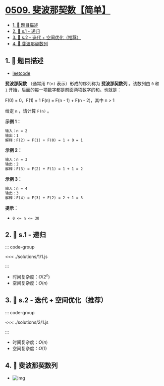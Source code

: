 # [0509. 斐波那契数【简单】](https://github.com/tnotesjs/TNotes.leetcode/tree/main/notes/0509.%20%E6%96%90%E6%B3%A2%E9%82%A3%E5%A5%91%E6%95%B0%E3%80%90%E7%AE%80%E5%8D%95%E3%80%91)

<!-- region:toc -->

- [1. 📝 题目描述](#1--题目描述)
- [2. 🎯 s.1 - 递归](#2--s1---递归)
- [3. 🎯 s.2 - 迭代 + 空间优化（推荐）](#3--s2---迭代--空间优化推荐)
- [4. 📒 斐波那契数列](#4--斐波那契数列)

<!-- endregion:toc -->

## 1. 📝 题目描述

- [leetcode](https://leetcode.cn/problems/fibonacci-number/description/)

**斐波那契数** （通常用 `F(n)` 表示）形成的序列称为 **斐波那契数列** 。该数列由 `0` 和 `1` 开始，后面的每一项数字都是前面两项数字的和。也就是：

F(0) = 0，F(1) = 1 F(n) = F(n - 1) + F(n - 2)，其中 n > 1

给定 `n` ，请计算 `F(n)` 。

**示例 1：**

```txt
输入：n = 2
输出：1
解释：F(2) = F(1) + F(0) = 1 + 0 = 1
```

**示例 2：**

```txt
输入：n = 3
输出：2
解释：F(3) = F(2) + F(1) = 1 + 1 = 2
```

**示例 3：**

```txt
输入：n = 4
输出：3
解释：F(4) = F(3) + F(2) = 2 + 1 = 3
```

**提示：**

- `0 <= n <= 30`

## 2. 🎯 s.1 - 递归

::: code-group

<<< ./solutions/1/1.js

:::

- 时间复杂度：$O(2^n)$
- 空间复杂度：$O(n)$

## 3. 🎯 s.2 - 迭代 + 空间优化（推荐）

::: code-group

<<< ./solutions/2/1.js

:::

- 时间复杂度：$O(n)$
- 空间复杂度：$O(1)$

## 4. 📒 斐波那契数列

- ![img](https://cdn.jsdelivr.net/gh/tnotesjs/imgs@main/2024-11-16-19-07-29.png)
